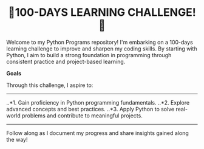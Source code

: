 <h1 align="center">
  🎯100-DAYS LEARNING CHALLENGE!🚀
</h1>
  
Welcome to my Python Programs repository! I'm embarking on a 100-days learning challenge to improve and sharpen my coding skills. 
By starting with Python, I aim to build a strong foundation in programming through consistent practice and project-based learning. 

**Goals** 

Through this challenge, I aspire to:
***
..*1. Gain proficiency in Python programming fundamentals.
..*2. Explore advanced concepts and best practices.
..*3. Apply Python to solve real-world problems and contribute to meaningful projects.
***

Follow along as I document my progress and share insights gained along the way!
